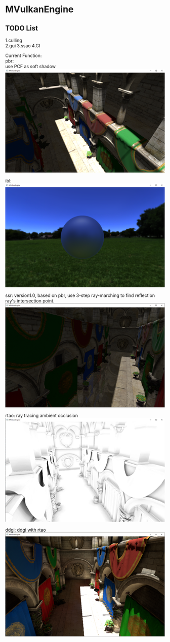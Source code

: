 # MVulkanEngine

## TODO List  
1.culling  
2.gui
3.ssao
4.GI

Current Function:  
pbr:  
use PCF as soft shadow
![PBR](images/pbr.png)

ibl:
![IBL](images/ibl.png)

ssr:
version1.0, based on pbr, use 3-step ray-marching to find reflection ray's intersection point.
![SSR](images/ssr_v1.0.png)

rtao:
ray tracing ambient occlusion
![RTAO](images/rtao.png)

ddgi:
ddgi with rtao
![DDGI](images/ddgi_sponza.png)